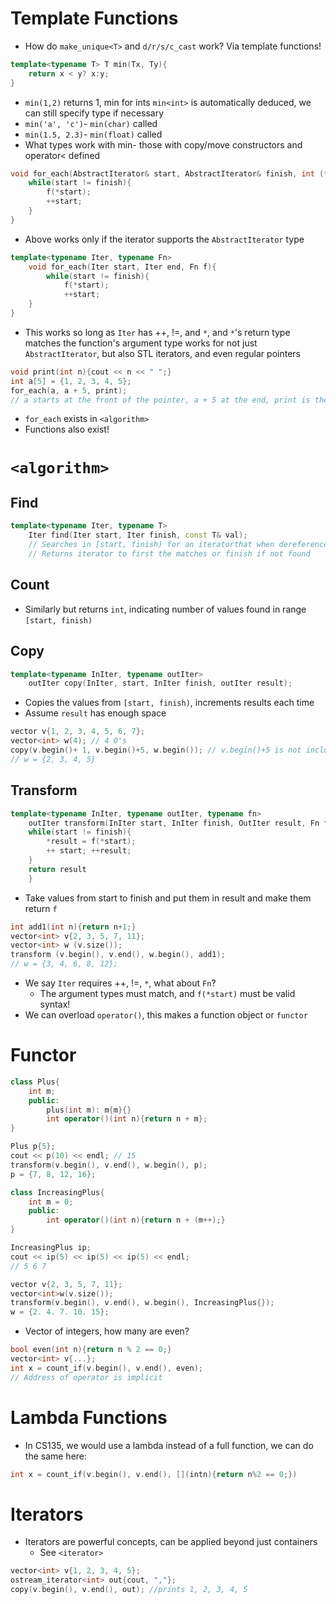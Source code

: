 # Template Functions
- How do `make_unique<T>` and `d/r/s/c_cast` work? Via template functions!
```cpp
template<typename T> T min(Tx, Ty){
	return x < y? x:y;
}
```
- `min(1,2)` returns 1, min for ints `min<int>` is automatically deduced, we can still specify type if necessary
- `min('a', 'c')`- `min(char)` called
- `min(1.5, 2.3)`- `min(float)` called
- What types work with min- those with copy/move constructors and operator< defined
```cpp
void for_each(AbstractIterator& start, AbstractIterator& finish, int (*f)(int)){
	while(start != finish){
		f(*start);
		++start;
	}
}
```
- Above works only if the iterator supports the `AbstractIterator` type

```cpp
template<typename Iter, typename Fn>
	void for_each(Iter start, Iter end, Fn f){
		while(start != finish){
			f(*start);
			++start;
	}
}
```
- This works so long as `Iter` has ++, !=, and `*`, and `*`'s return type matches the function's argument type works for not just `AbstractIterator`, but also STL iterators, and even regular pointers
```cpp
void print(int n){cout << n << " ";}
int a[5] = {1, 2, 3, 4, 5};
for_each(a, a + 5, print);
// a starts at the front of the pointer, a + 5 at the end, print is the print function
```
- `for_each` exists in `<algorithm>`
- Functions also exist!
# `<algorithm>`
## Find
```cpp
template<typename Iter, typename T>
	Iter find(Iter start, Iter finish, const T& val);
	// Searches in [start, finish) for an iteratorthat when dereferenced == val
	// Returns iterator to first the matches or finish if not found
```
## Count
- Similarly but returns `int`, indicating number of values found in range `[start, finish)`
## Copy
```cpp
template<typename InIter, typename outIter>
	outIter copy(InIter, start, InIter finish, outIter result);
```
- Copies the values from `[start, finish)`, increments results each time
- Assume `result` has enough space
```cpp
vector v{1, 2, 3, 4, 5, 6, 7};
vector<int> w(4); // 4 0's
copy(v.begin()+ 1, v.begin()+5, w.begin()); // v.begin()+5 is not inclusive
// w = {2, 3, 4, 5}
```
## Transform
```cpp
template<typename InIter, typename outIter, typename fn>
	outIter transform(InIter start, InIter finish, OutIter result, Fn f){
	while(start != finish){
		*result = f(*start);
		++ start; ++result;
	}
	return result
	}
```
- Take values from start to finish and put them in result and make them return `f`
```cpp
int add1(int n){return n+1;}
vector<int> v{2, 3, 5, 7, 11};
vector<int> w (v.size());
transform (v.begin(), v.end(), w.begin(), add1);
// w = {3, 4, 6, 8, 12};
```
- We say `Iter` requires ++, !=, `*`, what about `Fn`?
	- The argument types must match, and `f(*start)` must be valid syntax!
- We can overload `operator()`, this makes a function object or `functor`
# Functor
```cpp
class Plus{
	int m;
	public:
		plus(int m): m{m}{}
		int operator()(int n){return n + m};
}

Plus p{5};
cout << p(10) << endl; // 15
transform(v.begin(), v.end(), w.begin(), p);
p = {7, 8, 12, 16};
```

```cpp
class IncreasingPlus{
	int m = 0;
	public:
		int operator()(int n){return n + (m++);}
}

IncreasingPlus ip;
cout << ip(5) << ip(5) << ip(5) << endl;
// 5 6 7

vector v{2, 3, 5, 7, 11};
vector<int>w(v.size());
transform(v.begin(), v.end(), w.begin(), IncreasingPlus{});
w = {2. 4. 7. 10. 15};
```
- Vector of integers, how many are even?
```cpp
bool even(int n){return n % 2 == 0;}
vector<int> v{...};
int x = count_if(v.begin(), v.end(), even);
// Address of operator is implicit
```
# Lambda Functions
- In CS135, we would use a lambda instead of a full function, we can do the same here:
```cpp
int x = count_if(v.begin(), v.end(), [](intn){return n%2 == 0;})
```
# Iterators
- Iterators are powerful concepts, can be applied beyond just containers
	- See `<iterator>`
```cpp
vector<int> v{1, 2, 3, 4, 5};
ostream_iterator<int> out{cout, ","};
copy(v.begin(), v.end(), out); //prints 1, 2, 3, 4, 5
```
